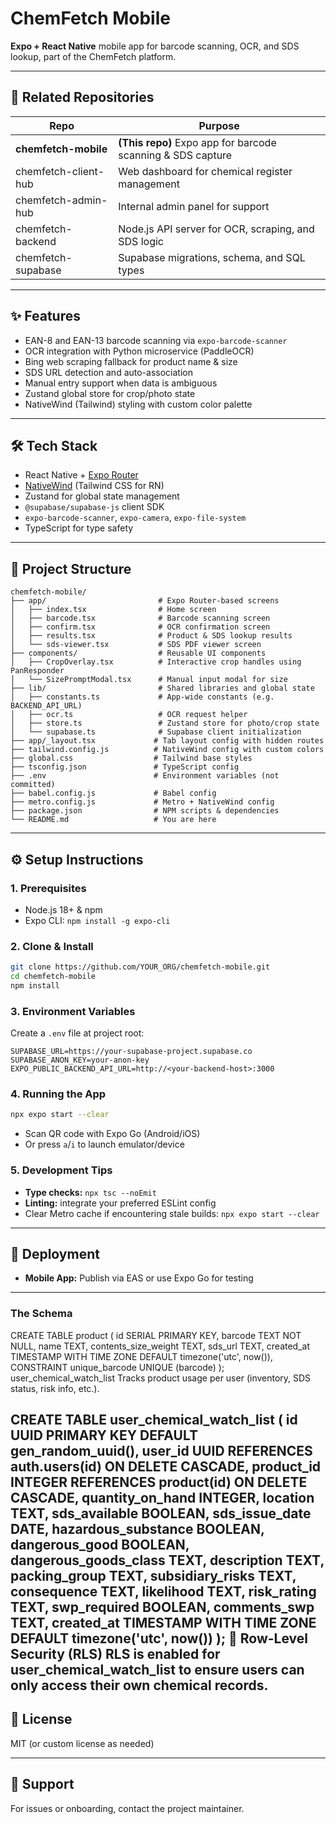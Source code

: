 # ChemFetch Mobile

**Expo + React Native** mobile app for barcode scanning, OCR, and SDS lookup, part of the ChemFetch platform.

---

## 🔗 Related Repositories

| Repo                 | Purpose                                                     |
| -------------------- | ----------------------------------------------------------- |
| **chemfetch-mobile** | **(This repo)** Expo app for barcode scanning & SDS capture |
| chemfetch-client-hub | Web dashboard for chemical register management              |
| chemfetch-admin-hub  | Internal admin panel for support                            |
| chemfetch-backend    | Node.js API server for OCR, scraping, and SDS logic         |
| chemfetch-supabase   | Supabase migrations, schema, and SQL types                  |

---

## ✨ Features

* EAN-8 and EAN-13 barcode scanning via `expo-barcode-scanner`
* OCR integration with Python microservice (PaddleOCR)
* Bing web scraping fallback for product name & size
* SDS URL detection and auto-association
* Manual entry support when data is ambiguous
* Zustand global store for crop/photo state
* NativeWind (Tailwind) styling with custom color palette

---

## 🛠️ Tech Stack

* React Native + [Expo Router](https://expo.github.io/router/)
* [NativeWind](https://www.nativewind.dev/) (Tailwind CSS for RN)
* Zustand for global state management
* `@supabase/supabase-js` client SDK
* `expo-barcode-scanner`, `expo-camera`, `expo-file-system`
* TypeScript for type safety

---

## 📁 Project Structure

```
chemfetch-mobile/
├── app/                         # Expo Router-based screens
│   ├── index.tsx                # Home screen
│   ├── barcode.tsx              # Barcode scanning screen
│   ├── confirm.tsx              # OCR confirmation screen
│   ├── results.tsx              # Product & SDS lookup results
│   └── sds-viewer.tsx           # SDS PDF viewer screen
├── components/                  # Reusable UI components
│   ├── CropOverlay.tsx          # Interactive crop handles using PanResponder
│   └── SizePromptModal.tsx      # Manual input modal for size
├── lib/                         # Shared libraries and global state
│   ├── constants.ts             # App-wide constants (e.g. BACKEND_API_URL)
│   ├── ocr.ts                   # OCR request helper
│   ├── store.ts                 # Zustand store for photo/crop state
│   └── supabase.ts              # Supabase client initialization
├── app/_layout.tsx             # Tab layout config with hidden routes
├── tailwind.config.js          # NativeWind config with custom colors
├── global.css                  # Tailwind base styles
├── tsconfig.json               # TypeScript config
├── .env                        # Environment variables (not committed)
├── babel.config.js             # Babel config
├── metro.config.js             # Metro + NativeWind config
├── package.json                # NPM scripts & dependencies
└── README.md                   # You are here
```

---

## ⚙️ Setup Instructions

### 1. Prerequisites

* Node.js 18+ & npm
* Expo CLI: `npm install -g expo-cli`

### 2. Clone & Install

```bash
git clone https://github.com/YOUR_ORG/chemfetch-mobile.git
cd chemfetch-mobile
npm install
```

### 3. Environment Variables

Create a `.env` file at project root:

```env
SUPABASE_URL=https://your-supabase-project.supabase.co
SUPABASE_ANON_KEY=your-anon-key
EXPO_PUBLIC_BACKEND_API_URL=http://<your-backend-host>:3000
```

### 4. Running the App

```bash
npx expo start --clear
```

* Scan QR code with Expo Go (Android/iOS)
* Or press `a`/`i` to launch emulator/device

### 5. Development Tips

* **Type checks:** `npx tsc --noEmit`
* **Linting:** integrate your preferred ESLint config
* Clear Metro cache if encountering stale builds: `npx expo start --clear`

---

## 🚀 Deployment

* **Mobile App:** Publish via EAS or use Expo Go for testing

---
### The Schema
CREATE TABLE product (
  id SERIAL PRIMARY KEY,
  barcode TEXT NOT NULL,
  name TEXT,
  contents_size_weight TEXT,
  sds_url TEXT,
  created_at TIMESTAMP WITH TIME ZONE DEFAULT timezone('utc', now()),
  CONSTRAINT unique_barcode UNIQUE (barcode)
);
user_chemical_watch_list
Tracks product usage per user (inventory, SDS status, risk info, etc.).

CREATE TABLE user_chemical_watch_list (
  id UUID PRIMARY KEY DEFAULT gen_random_uuid(),
  user_id UUID REFERENCES auth.users(id) ON DELETE CASCADE,
  product_id INTEGER REFERENCES product(id) ON DELETE CASCADE,
  quantity_on_hand INTEGER,
  location TEXT,
  sds_available BOOLEAN,
  sds_issue_date DATE,
  hazardous_substance BOOLEAN,
  dangerous_good BOOLEAN,
  dangerous_goods_class TEXT,
  description TEXT,
  packing_group TEXT,
  subsidiary_risks TEXT,
  consequence TEXT,
  likelihood TEXT,
  risk_rating TEXT,
  swp_required BOOLEAN,
  comments_swp TEXT,
  created_at TIMESTAMP WITH TIME ZONE DEFAULT timezone('utc', now())
);
🔐 Row-Level Security (RLS)
RLS is enabled for user_chemical_watch_list to ensure users can only access their own chemical records.
---

## 🪪 License

MIT (or custom license as needed)

---

## 🙋 Support

For issues or onboarding, contact the project maintainer.
